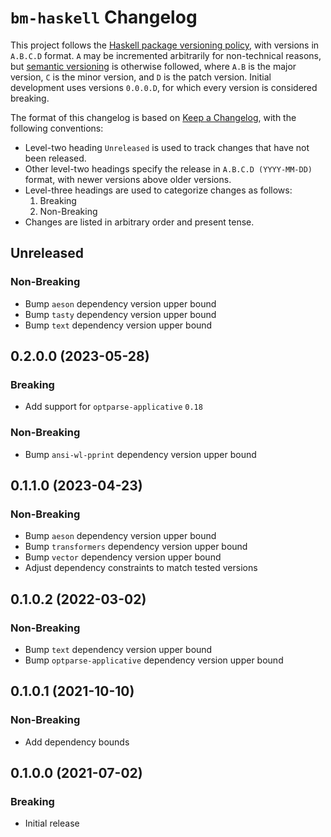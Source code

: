 # `bm-haskell` Changelog

This project follows the [Haskell package versioning policy][PVP], with
versions in `A.B.C.D` format.  `A` may be incremented arbitrarily for
non-technical reasons, but [semantic versioning][SemVer] is otherwise
followed, where `A.B` is the major version, `C` is the minor version, and `D`
is the patch version.  Initial development uses versions `0.0.0.D`, for which
every version is considered breaking.

[PVP]: <https://pvp.haskell.org/>
[SemVer]: <https://semver.org/>

The format of this changelog is based on [Keep a Changelog][KaC], with the
following conventions:

* Level-two heading `Unreleased` is used to track changes that have not been
  released.
* Other level-two headings specify the release in `A.B.C.D (YYYY-MM-DD)`
  format, with newer versions above older versions.
* Level-three headings are used to categorize changes as follows:
    1. Breaking
    2. Non-Breaking
* Changes are listed in arbitrary order and present tense.

[KaC]: <https://keepachangelog.com/en/1.0.0/>

## Unreleased

### Non-Breaking

* Bump `aeson` dependency version upper bound
* Bump `tasty` dependency version upper bound
* Bump `text` dependency version upper bound

## 0.2.0.0 (2023-05-28)

### Breaking

* Add support for `optparse-applicative` `0.18`

### Non-Breaking

* Bump `ansi-wl-pprint` dependency version upper bound

## 0.1.1.0 (2023-04-23)

### Non-Breaking

* Bump `aeson` dependency version upper bound
* Bump `transformers` dependency version upper bound
* Bump `vector` dependency version upper bound
* Adjust dependency constraints to match tested versions

## 0.1.0.2 (2022-03-02)

### Non-Breaking

* Bump `text` dependency version upper bound
* Bump `optparse-applicative` dependency version upper bound

## 0.1.0.1 (2021-10-10)

### Non-Breaking

* Add dependency bounds

## 0.1.0.0 (2021-07-02)

### Breaking

* Initial release

